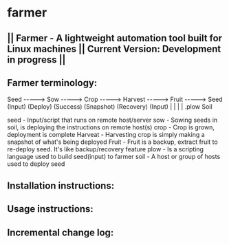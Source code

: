 # farmer
|| Farmer - A lightweight automation tool built for Linux machines || Current Version: Development in progress ||
-------------------------------------------------------------------------------------------------------

Farmer terminology:
-------------------
 Seed -----> Sow -----> Crop -----> Harvest -----> Fruit -----> Seed
(Input)    (Deploy)   (Success)   (Snapshot)     (Recovery)    (Input)
   |          |
   |          |
 .plow       Soil

seed 	- Input/script that runs on remote host/server
sow 	- Sowing seeds in soil, is deploying the instructions on remote host(s)
crop 	- Crop is grown, deployment is complete
Harveat	- Harvesting crop is simply making a snapshot of what's being deployed
Fruit	- Fruit is a backup, extract fruit to re-deploy seed. It's like backup/recovery feature
plow 	- Is a scripting language used to build seed(input) to farmer
soil 	- A host or group of hosts used to deploy seed

Installation instructions:
--------------------------


Usage instructions:
-------------------


Incremental change log:
-----------------------
